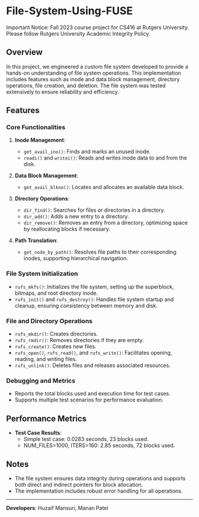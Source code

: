 # File-System-Using-FUSE
Important Notice: Fall 2023 course project for CS416 at Rutgers University. Please follow Rutgers University Academic Integrity Policy.

## Overview
In this project, we engineered a custom file system developed to provide a hands-on understanding of file system operations. This implementation includes features such as inode and data block management, directory operations, file creation, and deletion. The file system was tested extensively to ensure reliability and efficiency.

## Features

### Core Functionalities
1. **Inode Management**:
   - `get_avail_ino()`: Finds and marks an unused inode.
   - `readi()` and `writei()`: Reads and writes inode data to and from the disk.

2. **Data Block Management**:
   - `get_avail_blkno()`: Locates and allocates an available data block.

3. **Directory Operations**:
   - `dir_find()`: Searches for files or directories in a directory.
   - `dir_add()`: Adds a new entry to a directory.
   - `dir_remove()`: Removes an entry from a directory, optimizing space by reallocating blocks if necessary.

4. **Path Translation**:
   - `get_node_by_path()`: Resolves file paths to their corresponding inodes, supporting hierarchical navigation.

### File System Initialization
- `rufs_mkfs()`: Initializes the file system, setting up the superblock, bitmaps, and root directory inode.
- `rufs_init()` and `rufs_destroy()`: Handles file system startup and cleanup, ensuring consistency between memory and disk.

### File and Directory Operations
- `rufs_mkdir()`: Creates directories.
- `rufs_rmdir()`: Removes directories if they are empty.
- `rufs_create()`: Creates new files.
- `rufs_open()`, `rufs_read()`, and `rufs_write()`: Facilitates opening, reading, and writing files.
- `rufs_unlink()`: Deletes files and releases associated resources.

### Debugging and Metrics
- Reports the total blocks used and execution time for test cases.
- Supports multiple test scenarios for performance evaluation.

## Performance Metrics
- **Test Case Results**:
  - Simple test case: 0.0283 seconds, 23 blocks used.
  - NUM_FILES=1000, ITERS=160: 2.85 seconds, 72 blocks used.

## Notes
- The file system ensures data integrity during operations and supports both direct and indirect pointers for block allocation.
- The implementation includes robust error handling for all operations.

---

**Developers**: Huzaif Mansuri, Manan Patel
